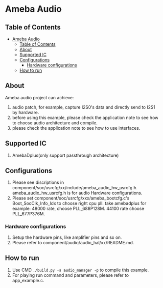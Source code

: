 # Ameba Audio

## Table of Contents

- [Ameba Audio](#ameba-audio)
	- [Table of Contents](#table-of-contents)
	- [About ](#about-)
	- [Supported IC ](#supported-ic-)
	- [Configurations ](#configurations-)
		- [Hardware configurations](#hardware-configurations)
	- [How to run ](#how-to-run-)

## About <a name = "about"></a>

Ameba audio project can achieve:
1. audio patch, for example, capture I2S0's data and directly send to I2S1 by hardware.
2. before using this example, please check the application note to see how to choose audio architecture and compile.
3. please check the application note to see how to use interfaces.

## Supported IC <a name = "supported-ic"></a>
1. AmebaDplus(only support passthrough architecture)

## Configurations <a name = "configurations"></a>

1. Please see discriptions in component/soc/usrcfg/xx/include/ameba_audio_hw_usrcfg.h.
ameba_audio_hw_usrcfg.h is for audio Hardware configurations.
2. Please set component/soc/usrcfg/xxx/ameba_bootcfg.c's Boot_SocClk_Info_Idx to choose right cpu pll.
take amebadplus for example: 48000 rate, choose PLL_688P128M. 44100 rate choose PLL_677P376M.

### Hardware configurations

1. Setup the hardware pins, like amplifier pins and so on.
2. Please refer to component/audio/audio_hal/xx/README.md.

## How to run <a name = "How to run"></a>
1. Use CMD `./build.py -a audio_manager -p` to compile this example.
2. For playing run command and parameters, please refer to app_example.c.